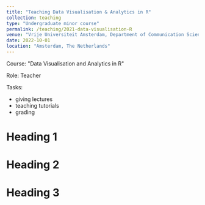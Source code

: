 ```yaml
---
title: "Teaching Data Visualisation & Analytics in R"
collection: teaching
type: "Undergraduate minor course"
permalink: /teaching/2021-data-visualisation-R
venue: "Vrije Universiteit Amsterdam, Department of Communication Science"
date: 2022-10-01
location: "Amsterdam, The Netherlands"
---
```


Course:  "Data Visualisation and Analytics in R"

Role: Teacher

Tasks:
- giving lectures
- teaching tutorials
- grading

Heading 1
======

Heading 2
======

Heading 3
======